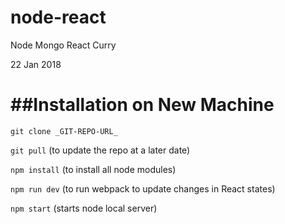 # node-react
Node Mongo React Curry

22 Jan 2018

##Installation on New Machine
==========

`git clone _GIT-REPO-URL_`

`git pull` (to update the repo at a later date)

`npm install` (to install all node modules)

`npm run dev` (to run webpack to update changes in React states)

`npm start` (starts node local server)